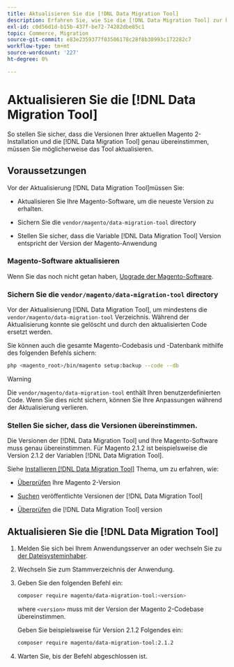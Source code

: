 ```yaml
---
title: Aktualisieren Sie die [!DNL Data Migration Tool]
description: Erfahren Sie, wie Sie die [!DNL Data Migration Tool] zur Übertragung von Daten zwischen Magento 1 und Magento 2.
exl-id: c0d56d1d-b15b-437f-be72-74282dbe85c1
topic: Commerce, Migration
source-git-commit: e83e2359377f03506178c28f8b30993c172282c7
workflow-type: tm+mt
source-wordcount: '227'
ht-degree: 0%

---
```


# Aktualisieren Sie die [!DNL Data Migration Tool]

So stellen Sie sicher, dass die Versionen Ihrer aktuellen Magento 2-Installation und die [!DNL Data Migration Tool] genau übereinstimmen, müssen Sie möglicherweise das Tool aktualisieren.

## Voraussetzungen

Vor der Aktualisierung [!DNL Data Migration Tool]müssen Sie:

* Aktualisieren Sie Ihre Magento-Software, um die neueste Version zu erhalten.

* Sichern Sie die `vendor/magento/data-migration-tool` directory

* Stellen Sie sicher, dass die Variable [!DNL Data Migration Tool] Version entspricht der Version der Magento-Anwendung

### Magento-Software aktualisieren

Wenn Sie das noch nicht getan haben, [Upgrade der Magento-Software](../../upgrade/overview.md).

### Sichern Sie die `vendor/magento/data-migration-tool` directory

Vor der Aktualisierung [!DNL Data Migration Tool], um mindestens die `vendor/magento/data-migration-tool` Verzeichnis. Während der Aktualisierung konnte sie gelöscht und durch den aktualisierten Code ersetzt werden.

Sie können auch die gesamte Magento-Codebasis und -Datenbank mithilfe des folgenden Befehls sichern:

```bash
php <magento_root>/bin/magento setup:backup --code --db
```

>[!WARNING]
>
>Die `vendor/magento/data-migration-tool` enthält Ihren benutzerdefinierten Code. Wenn Sie dies nicht sichern, können Sie Ihre Anpassungen während der Aktualisierung verlieren.


### Stellen Sie sicher, dass die Versionen übereinstimmen.

Die Versionen der [!DNL Data Migration Tool] und Ihre Magento-Software muss genau übereinstimmen. Für Magento 2.1.2 ist beispielsweise die Version 2.1.2 der Variablen [!DNL Data Migration Tool].

Siehe [Installieren [!DNL Data Migration Tool]](install.md) Thema, um zu erfahren, wie:

* [Überprüfen](install.md#check-your-version) Ihre Magento 2-Version

* [Suchen](install.md#find-released-versions-of-data-migration-tool) veröffentlichte Versionen der [!DNL Data Migration Tool]

* [Überprüfen](install.md#check-version-of-installed-data-migration-tool) die [!DNL Data Migration Tool] version

## Aktualisieren Sie die [!DNL Data Migration Tool]

1. Melden Sie sich bei Ihrem Anwendungsserver an oder wechseln Sie zu [der Dateisysteminhaber](../../installation/prerequisites/file-system/overview.md).
1. Wechseln Sie zum Stammverzeichnis der Anwendung.
1. Geben Sie den folgenden Befehl ein:

   ```bash
   composer require magento/data-migration-tool:<version>
   ```

   where `<version>` muss mit der Version der Magento 2-Codebase übereinstimmen.

   Geben Sie beispielsweise für Version 2.1.2 Folgendes ein:

   ```bash
   composer require magento/data-migration-tool:2.1.2
   ```

1. Warten Sie, bis der Befehl abgeschlossen ist.

